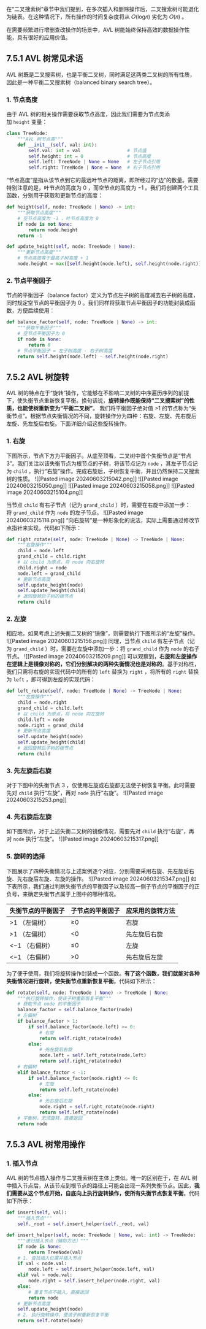 在“二叉搜索树”章节中我们提到，在多次插入和删除操作后，二叉搜索树可能退化为链表。在这种情况下，所有操作的时间复杂度将从 𝑂(log⁡𝑛) 劣化为 𝑂(𝑛) 。

在需要频繁进行增删查改操作的场景中，AVL 树能始终保持高效的数据操作性能，具有很好的应用价值。

## 7.5.1 AVL 树常见术语
AVL 树既是二叉搜索树，也是平衡二叉树，同时满足这两类二叉树的所有性质，因此是一种平衡二叉搜索树（balanced binary search tree）。

### 1. 节点高度
由于 AVL 树的相关操作需要获取节点高度，因此我们需要为节点类添加 `height` 变量：
```python
class TreeNode:
	"""AVL 树节点类"""
	def __init__(self, val: int):
	    self.val: int = val                 # 节点值
	    self.height: int = 0                # 节点高度
	    self.left: TreeNode | None = None   # 左子节点引用
	    self.right: TreeNode | None = None  # 右子节点引用
```
“节点高度”是指从该节点到它的最远叶节点的距离，即所经过的“边”的数量。需要特别注意的是，叶节点的高度为 0 ，而空节点的高度为 −1 。我们将创建两个工具函数，分别用于获取和更新节点的高度：
```python
def height(self, node: TreeNode | None) -> int:
    """获取节点高度"""
    # 空节点高度为 -1 ，叶节点高度为 0
    if node is not None:
        return node.height
    return -1

def update_height(self, node: TreeNode | None):
    """更新节点高度"""
    # 节点高度等于最高子树高度 + 1
    node.height = max([self.height(node.left), self.height(node.right)]) + 1
```
### 2. 节点平衡因子
节点的平衡因子（balance factor）定义为节点左子树的高度减去右子树的高度，同时规定空节点的平衡因子为 0 。我们同样将获取节点平衡因子的功能封装成函数，方便后续使用：
```python
def balance_factor(self, node: TreeNode | None) -> int:
	"""获取平衡因子"""
	# 空节点平衡因子为 0
	if node is None:
	    return 0
	# 节点平衡因子 = 左子树高度 - 右子树高度
	return self.height(node.left) - self.height(node.right)
```

## 7.5.2 AVL 树旋转
AVL 树的特点在于“旋转”操作，它能够在不影响二叉树的中序遍历序列的前提下，使失衡节点重新恢复平衡。换句话说，**旋转操作既能保持“二叉搜索树”的性质，也能使树重新变为“平衡二叉树”**。
我们将平衡因子绝对值 >1 的节点称为“失衡节点”。根据节点失衡情况的不同，旋转操作分为四种：右旋、左旋、先右旋后左旋、先左旋后右旋。下面详细介绍这些旋转操作。
### 1. 右旋
下图所示，节点下方为平衡因子。从底至顶看，二叉树中首个失衡节点是“节点 3”。我们关注以该失衡节点为根节点的子树，将该节点记为 `node` ，其左子节点记为 `child` ，执行“右旋”操作。完成右旋后，子树恢复平衡，并且仍然保持二叉搜索树的性质。
![[Pasted image 20240603215042.png]]
![[Pasted image 20240603215050.png]]
![[Pasted image 20240603215058.png]]
![[Pasted image 20240603215104.png]]

当节点 `child` 有右子节点（记为 `grand_child` ）时，需要在右旋中添加一步：将 `grand_child` 作为 `node` 的左子节点。
![[Pasted image 20240603215118.png]]
“向右旋转”是一种形象化的说法，实际上需要通过修改节点指针来实现，代码如下所示：
```python
def right_rotate(self, node: TreeNode | None) -> TreeNode | None:
	"""右旋操作"""
	child = node.left
	grand_child = child.right
	# 以 child 为原点，将 node 向右旋转
	child.right = node
	node.left = grand_child
	# 更新节点高度
	self.update_height(node)
	self.update_height(child)
	# 返回旋转后子树的根节点
	return child
```

### 2. 左旋
相应地，如果考虑上述失衡二叉树的“镜像”，则需要执行下图所示的“左旋”操作。
![[Pasted image 20240603215156.png]]
同理，当节点 `child` 有左子节点（记为 `grand_child` ）时，需要在左旋中添加一步：将 `grand_child` 作为 `node` 的右子节点。
![[Pasted image 20240603215209.png]]
可以观察到，**右旋和左旋操作在逻辑上是镜像对称的，它们分别解决的两种失衡情况也是对称的**。基于对称性，我们只需将右旋的实现代码中的所有的 `left` 替换为 `right` ，将所有的 `right` 替换为 `left` ，即可得到左旋的实现代码：
```python
def left_rotate(self, node: TreeNode | None) -> TreeNode | None:
	"""左旋操作"""
	child = node.right
	grand_child = child.left
	# 以 child 为原点，将 node 向左旋转
	child.left = node
	node.right = grand_child
	# 更新节点高度
	self.update_height(node)
	self.update_height(child)
	# 返回旋转后子树的根节点
	return child
```

### 3. 先左旋后右旋
对于下图中的失衡节点 3 ，仅使用左旋或右旋都无法使子树恢复平衡。此时需要先对 `child` 执行“左旋”，再对 `node` 执行“右旋”。
![[Pasted image 20240603215253.png]]

### 4.  先右旋后左旋
如下图所示，对于上述失衡二叉树的镜像情况，需要先对 `child` 执行“右旋”，再对 `node` 执行“左旋”。
![[Pasted image 20240603215317.png]]

### 5. 旋转的选择
下图展示了四种失衡情况与上述案例逐个对应，分别需要采用右旋、先左旋后右旋、先右旋后左旋、左旋的操作。
![[Pasted image 20240603215347.png]]
如下表所示，我们通过判断失衡节点的平衡因子以及较高一侧子节点的平衡因子的正负号，来确定失衡节点属于上图中的哪种情况。

|失衡节点的平衡因子|子节点的平衡因子|应采用的旋转方法|
|---|---|---|
|>1 （左偏树）|≥0|右旋|
|>1 （左偏树）|<0|先左旋后右旋|
|<−1 （右偏树）|≤0|左旋|
|<−1 （右偏树）|>0|先右旋后左旋|

为了便于使用，我们将旋转操作封装成一个函数。**有了这个函数，我们就能对各种失衡情况进行旋转，使失衡节点重新恢复平衡**。代码如下所示：
```python
def rotate(self, node: TreeNode | None) -> TreeNode | None:
	"""执行旋转操作，使该子树重新恢复平衡"""
	# 获取节点 node 的平衡因子
	balance_factor = self.balance_factor(node)
	# 左偏树
	if balance_factor > 1:
	    if self.balance_factor(node.left) >= 0:
	        # 右旋
	        return self.right_rotate(node)
	    else:
	        # 先左旋后右旋
	        node.left = self.left_rotate(node.left)
	        return self.right_rotate(node)
	# 右偏树
	elif balance_factor < -1:
	    if self.balance_factor(node.right) <= 0:
	        # 左旋
	        return self.left_rotate(node)
	    else:
	        # 先右旋后左旋
	        node.right = self.right_rotate(node.right)
	        return self.left_rotate(node)
	# 平衡树，无须旋转，直接返回
	return node
```

## 7.5.3 AVL 树常用操作
### 1. 插入节点
AVL 树的节点插入操作与二叉搜索树在主体上类似。唯一的区别在于，在 AVL 树中插入节点后，从该节点到根节点的路径上可能会出现一系列失衡节点。因此，**我们需要从这个节点开始，自底向上执行旋转操作，使所有失衡节点恢复平衡**。代码如下所示：
```python
def insert(self, val):
    """插入节点"""
    self._root = self.insert_helper(self._root, val)

def insert_helper(self, node: TreeNode | None, val: int) -> TreeNode:
    """递归插入节点（辅助方法）"""
    if node is None:
        return TreeNode(val)
    # 1. 查找插入位置并插入节点
    if val < node.val:
        node.left = self.insert_helper(node.left, val)
    elif val > node.val:
        node.right = self.insert_helper(node.right, val)
    else:
        # 重复节点不插入，直接返回
        return node
    # 更新节点高度
    self.update_height(node)
    # 2. 执行旋转操作，使该子树重新恢复平衡
    return self.rotate(node)
```
